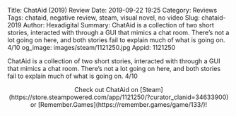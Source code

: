 Title: ChatAid (2019) Review
Date: 2019-09-22 19:25
Category: Reviews
Tags: chataid, negative review, steam, visual novel, no video
Slug: chataid-2019
Author: Hexadigital
Summary: ChatAid is a collection of two short stories, interacted with through a GUI that mimics a chat room. There’s not a lot going on here, and both stories fail to explain much of what is going on. 4/10
og_image: images/steam/1121250.jpg
Appid: 1121250

ChatAid is a collection of two short stories, interacted with through a GUI that mimics a chat room. There’s not a lot going on here, and both stories fail to explain much of what is going on. 4/10

<center>Check out ChatAid on [Steam](https://store.steampowered.com/app/1121250/?curator_clanid=34633900) or [Remember.Games](https://remember.games/game/133/)!</center>